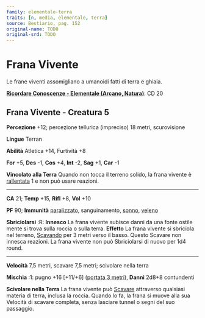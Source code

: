 ```yaml
---
family: elementale-terra
traits: [n, media, elementale, terra]
source: Bestiario, pag. 152
original-name: TODO
original-srd: TODO
---
```


# Frana Vivente

Le frane viventi assomigliano a umanoidi fatti di terra e ghiaia.

**[Ricordare Conoscenze - Elementale (Arcano, Natura)](/azioni/abilita/ricordare-conoscenze)**:
CD 20

## Frana Vivente - Creatura 5

**Percezione** +12; percezione tellurica (impreciso) 18 metri, scurovisione

**Lingue** Terran

**Abilità** Atletica +14, Furtività +8

**For** +5, **Des** -1, **Cos** +4, **Int** -2, **Sag** +1, **Car** -1

**Vincolato alla Terra** Quando non tocca il terreno solido, la frana vivente è
[rallentata](/condizioni/rallentato) 1 e non può usare reazioni.

---

**CA** 21; **Temp** +15, **Rifl** +8, **Vol** +10

**PF** 90; **Immunità** [paralizzato](/condizioni/paralizzato), sanguinamento,
[sonno](/tratti/sonno), [veleno](/tratti/veleno)

**Sbriciolarsi** :R: **Innesco** La frana vivente subisce danni da una fonte
ostile mente si trova sulla roccia o sulla terra. **Effetto** La frana vivente
si sbriciola nel terreno, [Scavando](/azioni/scavare) per 3 metri verso il
basso. Questo Scavare non innesca reazioni. La frana vivente non può
Sbriciolarsi di nuovo per 1d4 round.

---

**Velocità** 7,5 metri, scavare 7,5 metri; scivolare nella terra

**Mischia** :1: pugno +16 \[+11/+6] ([portata 3 metri](/tratti/portata)),
**Danni** 2d8+8 contundenti

**Scivolare nella Terra** La frana vivente può [Scavare](/azioni/scavare)
attraverso qualsiasi materia di terra, inclusa la roccia. Quando lo fa, la frana
si muove alla sua Velocità di scavare completa, senza lasciare tunnel o segni
del suo passaggio.
